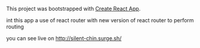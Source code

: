 This project was bootstrapped with [Create React App](https://github.com/facebookincubator/create-react-app).

int this app a use of react router with new version of react router to perform routing 

you can see live on http://silent-chin.surge.sh/